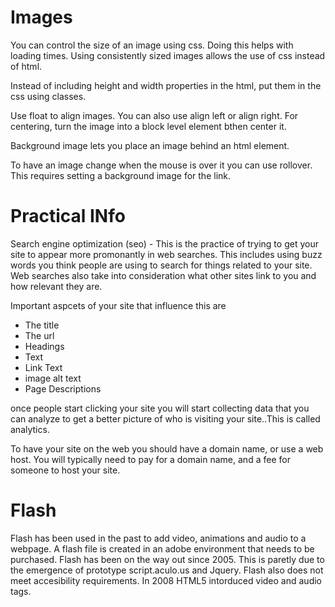 # Images

You can control the size of an image using css. Doing this helps with loading times. Using consistently sized images allows the use of css instead of html.

Instead of including height and width properties in the html, put them in the css using classes. 

Use float to align images. You can also use align left or align right. For centering, turn the image into a block level element bthen center it. 

Background image lets you place an image behind an html element. 

To have an image change when the mouse is over it you can use rollover. This  requires setting a background image for the link. 



# Practical INfo

Search engine optimization (seo) - This is the practice of trying to get your site to appear more promonantly in web searches. This includes using buzz words you think people are using to search for things related to your site. Web searches also take into consideration what other sites link to you and how relevant they are. 

Important aspcets of your site that influence this are 
- The title
- The url
- Headings
- Text
- Link Text
- image alt text
- Page Descriptions


once people start clicking your site you will start collecting data that you can analyze to get a better picture of who is visiting your site..This is called analytics. 

To have your site on the web you should have a domain name, or use a web host. You will typically need to pay for a domain name, and a fee for someone to host your site. 


# Flash

Flash has been used in the past to add video, animations and audio to a webpage. 
A flash file is created in an adobe environment that needs to be purchased. Flash has been on the way out since 2005. This is paretly due to the emergence of prototype script.aculo.us and Jquery.
Flash also does not meet accesibility requirements. 
In 2008 HTML5 intorduced video and audio tags. 